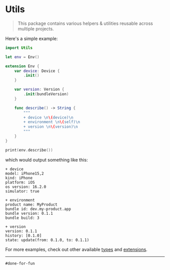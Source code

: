 # Utils

> This package contains various helpers & utilities reusable across multiple projects.

Here's a simple example:

```swift
import Utils

let env = Env()

extension Env {
    var device: Device {
        .init()
    }

    var version: Version {
        .init(bundleVersion)
    }

    func describe() -> String {
        """
        + device \n\(device)\n
        + environment \n\(self)\n
        + version \n\(version)\n
        """
    }
}

print(env.describe())
```

which would output something like this:

```
+ device 
model: iPhone15,2
kind: iPhone
platform: iOS
os version: 16.2.0
simulator: true

+ environment 
product name: MyProduct
bundle id: dev.my-product.app
bundle version: 0.1.1
bundle build: 3

+ version 
version: 0.1.1
history: [0.1.0]
state: update(from: 0.1.0, to: 0.1.1)
```

For more examples, check out other available [types](Sources/Utils/Types) and [extensions](Sources/Utils/Extensions).

---

`#done-for-fun`

